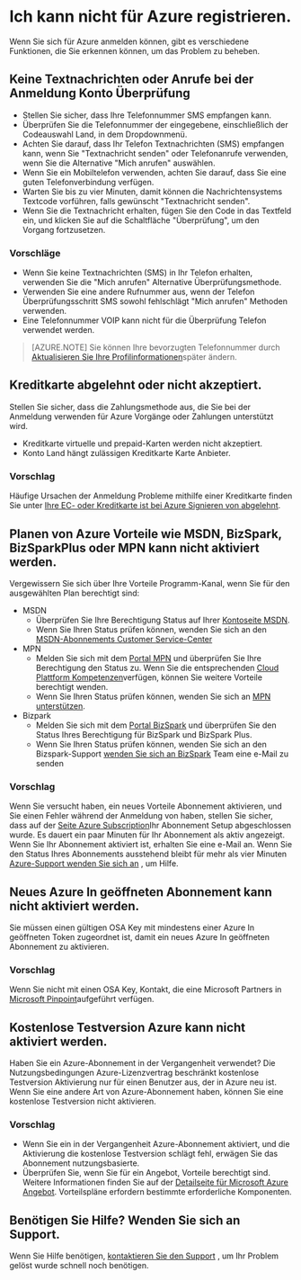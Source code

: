 <properties
    pageTitle="Behandeln von Problemen mit Azure melden Sie sich nach oben Probleme | Microsoft Azure"
    description="Beschreibt, wie Sie einige häufige Azure Behandlung von Problemen nach oben."
    services=""
    documentationCenter=""
    authors="JiangChen79"
    manager="felixwu"
    editor=""
    tags="billing,top-support-issue"/>

<tags
    ms.service="billing"
    ms.workload="na"
    ms.tgt_pltfrm="ibiza"
    ms.devlang="na"
    ms.topic="article"
    ms.date="10/25/2016"
    ms.author="cjiang"/>

# <a name="i-cant-sign-up-for-azure"></a>Ich kann nicht für Azure registrieren.

Wenn Sie sich für Azure anmelden können, gibt es verschiedene Funktionen, die Sie erkennen können, um das Problem zu beheben.

## <a name="no-text-messages-or-calls-during-sign-up-account-verification"></a>Keine Textnachrichten oder Anrufe bei der Anmeldung Konto Überprüfung 

- Stellen Sie sicher, dass Ihre Telefonnummer SMS empfangen kann.
- Überprüfen Sie die Telefonnummer der eingegebene, einschließlich der Codeauswahl Land, in dem Dropdownmenü.
- Achten Sie darauf, dass Ihr Telefon Textnachrichten (SMS) empfangen kann, wenn Sie "Textnachricht senden" oder Telefonanrufe verwenden, wenn Sie die Alternative "Mich anrufen" auswählen.
- Wenn Sie ein Mobiltelefon verwenden, achten Sie darauf, dass Sie eine guten Telefonverbindung verfügen.
- Warten Sie bis zu vier Minuten, damit können die Nachrichtensystems Textcode vorführen, falls gewünscht "Textnachricht senden".
- Wenn Sie die Textnachricht erhalten, fügen Sie den Code in das Textfeld ein, und klicken Sie auf die Schaltfläche "Überprüfung", um den Vorgang fortzusetzen.

### <a name="suggestions"></a>Vorschläge

- Wenn Sie keine Textnachrichten (SMS) in Ihr Telefon erhalten, verwenden Sie die "Mich anrufen" Alternative Überprüfungsmethode.
- Verwenden Sie eine andere Rufnummer aus, wenn der Telefon Überprüfungsschritt SMS sowohl fehlschlägt "Mich anrufen" Methoden verwenden.
- Eine Telefonnummer VOIP kann nicht für die Überprüfung Telefon verwendet werden.

>[AZURE.NOTE] Sie können Ihre bevorzugten Telefonnummer durch [Aktualisieren Sie Ihre Profilinformationen](billing-how-to-change-azure-account-profile.md)später ändern.

## <a name="credit-card-declined-or-not-accepted"></a>Kreditkarte abgelehnt oder nicht akzeptiert.

Stellen Sie sicher, dass die Zahlungsmethode aus, die Sie bei der Anmeldung verwenden für Azure Vorgänge oder Zahlungen unterstützt wird.

- Kreditkarte virtuelle und prepaid-Karten werden nicht akzeptiert.
- Konto Land hängt zulässigen Kreditkarte Karte Anbieter.

### <a name="suggestion"></a>Vorschlag

Häufige Ursachen der Anmeldung Probleme mithilfe einer Kreditkarte finden Sie unter [Ihre EC- oder Kreditkarte ist bei Azure Signieren von abgelehnt](billing-credit-card-fails-during-azure-sign-up.md).

## <a name="cant-activate-azure-benefit-plan-like-msdn-bizspark-bizsparkplus-or-mpn"></a>Planen von Azure Vorteile wie MSDN, BizSpark, BizSparkPlus oder MPN kann nicht aktiviert werden.

Vergewissern Sie sich über Ihre Vorteile Programm-Kanal, wenn Sie für den ausgewählten Plan berechtigt sind:

- MSDN
    - Überprüfen Sie Ihre Berechtigung Status auf Ihrer [Kontoseite MSDN](https://msdn.microsoft.com/subscriptions/manage/default.aspx).
    - Wenn Sie Ihren Status prüfen können, wenden Sie sich an den [MSDN-Abonnements Customer Service-Center](https://msdn.microsoft.com/subscriptions/contactus.aspx)
- MPN
    - Melden Sie sich mit dem [Portal MPN](https://mspartner.microsoft.com/en/us/Pages/Locale.aspx) und überprüfen Sie Ihre Berechtigung den Status zu. Wenn Sie die entsprechenden [Cloud Plattform Kompetenzen](https://mspartner.microsoft.com/en/us/pages/membership/cloud-platform-competency.aspx)verfügen, können Sie weitere Vorteile berechtigt wenden.
    - Wenn Sie Ihren Status prüfen können, wenden Sie sich an [MPN unterstützen](https://mspartner.microsoft.com/en/us/Pages/Support/Premium/contact-support.aspx).
- Bizpark
    - Melden Sie sich mit dem [Portal BizSpark](https://www.microsoft.com/bizspark/default.aspx#start-two) und überprüfen Sie den Status Ihres Berechtigung für BizSpark und BizSpark Plus.
    - Wenn Sie Ihren Status prüfen können, wenden Sie sich an den Bizspark-Support [wenden Sie sich an BizSpark](mailto:bizspark@microsoft.com?subject=BizSpark%20Support&body=Thank%20you%20for%20contacting%20BizSpark.%20Please%20provide%20as%20much%20of%20the%20following%20information%20as%20possible,%20as%20it%20will%20help%20expedite%20our%20response%20to%20you.%0aContact%20name:%0aStartup%20name:%0aMicrosoft%20Account/Live%20ID:%0aSpecific%20description%20of%20issue%20experienced%20or%20question:%0a%0aThank%20you,%0a%0aThe%20BizSpark%20Team) Team eine e-Mail zu senden

### <a name="suggestion"></a>Vorschlag

Wenn Sie versucht haben, ein neues Vorteile Abonnement aktivieren, und Sie einen Fehler während der Anmeldung von haben, stellen Sie sicher, dass auf der [Seite Azure Subscription](http://account.windowsazure.com/Subscriptions)Ihr Abonnement Setup abgeschlossen wurde. Es dauert ein paar Minuten für Ihr Abonnement als aktiv angezeigt. Wenn Sie Ihr Abonnement aktiviert ist, erhalten Sie eine e-Mail an. Wenn Sie den Status Ihres Abonnements ausstehend bleibt für mehr als vier Minuten [Azure-Support wenden Sie sich an](http://go.microsoft.com/fwlink/?linkid=544831&clcid=0x409) , um Hilfe.

## <a name="cant-activate-new-azure-in-open-subscription"></a>Neues Azure In geöffneten Abonnement kann nicht aktiviert werden.

Sie müssen einen gültigen OSA Key mit mindestens einer Azure In geöffneten Token zugeordnet ist, damit ein neues Azure In geöffneten Abonnement zu aktivieren.

### <a name="suggestion"></a>Vorschlag

Wenn Sie nicht mit einen OSA Key, Kontakt, die eine Microsoft Partners in [Microsoft Pinpoint](http://pinpoint.microsoft.com/)aufgeführt verfügen.

## <a name="cant-activate-azure-free-trial"></a>Kostenlose Testversion Azure kann nicht aktiviert werden.

Haben Sie ein Azure-Abonnement in der Vergangenheit verwendet? Die Nutzungsbedingungen Azure-Lizenzvertrag beschränkt kostenlose Testversion Aktivierung nur für einen Benutzer aus, der in Azure neu ist. Wenn Sie eine andere Art von Azure-Abonnement haben, können Sie eine kostenlose Testversion nicht aktivieren.

### <a name="suggestion"></a>Vorschlag

-  Wenn Sie ein in der Vergangenheit Azure-Abonnement aktiviert, und die Aktivierung die kostenlose Testversion schlägt fehl, erwägen Sie das Abonnement nutzungsbasierte. 
-  Überprüfen Sie, wenn Sie für ein Angebot, Vorteile berechtigt sind. Weitere Informationen finden Sie auf der [Detailseite für Microsoft Azure Angebot](https://azure.microsoft.com/support/legal/offer-details/). Vorteilspläne erfordern bestimmte erforderliche Komponenten.

## <a name="need-help-contact-support"></a>Benötigen Sie Hilfe? Wenden Sie sich an Support. 

Wenn Sie Hilfe benötigen, [kontaktieren Sie den Support](https://portal.azure.com/?#blade/Microsoft_Azure_Support/HelpAndSupportBlade) , um Ihr Problem gelöst wurde schnell noch benötigen. 
